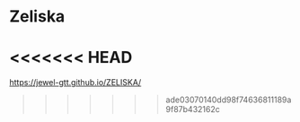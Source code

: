 # Zeliska
<<<<<<< HEAD
=======
https://jewel-gtt.github.io/ZELISKA/
>>>>>>> ade03070140dd98f74636811189a9f87b432162c
